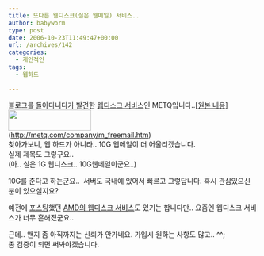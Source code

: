 ```yaml
---
title: 또다른 웹디스크(실은 웹메일) 서비스..
author: babyworm
type: post
date: 2006-10-23T11:49:47+00:00
url: /archives/142
categories:
  - 개인적인
tags:
  - 웹하드

---
```

블로그를 돌아다니다가 발견한 [웹디스크 서비스][1]인 METQ입니다..[[원본 내용][2]]<img loading="lazy" decoding="async" src="https://i0.wp.com/babyworm.net/wordpress/wp-content/uploads/1/cfile2.uf.156573524D6A7A9E0715D3.jpg?resize=167%2C42" class="alignright" width="167" height="42" alt="" data-recalc-dims="1" />  
(<http://metq.com/company/m_freemail.htm>)  
찾아가보니, 웹 하드가 아니라.. 10G 웹메일이 더 어울리겠습니다.  
실제 제목도 그렇구요..  
(아.. 실은 1G 웹디스크.. 10G웹메일이군요..)

10G를 준다고 하는군요..&nbsp; 서버도 국내에 있어서 빠르고 그렇답니다. 혹시 관심있으신 분이 있으실지요?

예전에 [포스팅][3]했던 [AMD의 웹디스크 서비스][4]도 있기는 합니다만.. 요즘엔 웹디스크 서비스가 너무 흔해졌군요..

근데.. 왠지 좀 아직까지는 신뢰가 안가네요. 가입시 원하는 사항도 많고.. ^^;  
좀 검증이 되면 써봐야겠습니다.

 [1]: http://metq.com/company/m_freemail.htm
 [2]: http://www.jkdjr34.skynet.co.kr/tttools/entry/%EA%B4%9C%EC%B0%AE%EC%9D%80-%EC%9B%B9%EB%94%94%EC%8A%A4%ED%81%AC
 [3]: http://babyworm.net/tatter/47
 [4]: http://amd.streamload.com/Brands/AMD/home/home.aspx